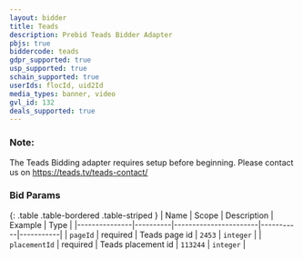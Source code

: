 ```yaml
---
layout: bidder
title: Teads
description: Prebid Teads Bidder Adapter
pbjs: true
biddercode: teads
gdpr_supported: true
usp_supported: true
schain_supported: true
userIds: flocId, uid2Id
media_types: banner, video
gvl_id: 132
deals_supported: true
---
```


### Note:

The Teads Bidding adapter requires setup before beginning. Please contact us on https://teads.tv/teads-contact/

### Bid Params

{: .table .table-bordered .table-striped }
| Name          | Scope    | Description           | Example   | Type      |
|---------------|----------|-----------------------|-----------|-----------|
| `pageId`      | required | Teads page id         | `2453`    | `integer` |
| `placementId` | required | Teads placement id    | `113244`  | `integer` |
